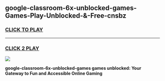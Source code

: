 
## google-classroom-6x-unblocked-games-Games-Play-Unblocked-&-Free-cnsbz
<h3>
<a href="https://premium76.site?title=google-classroom-6x-unblocked-games&ref=24A">CLICK TO PLAY</a></h3>
<hr>

<h3>
<a href="https://premium76.site?title=google-classroom-6x-unblocked-games&ref=24A">CLICK 2 PLAY</a>
  
</h3>

<a href="https://premium76.site?title=google-classroom-6x-unblocked-games&ref=24A"><img src="https://clearcache.store/games.png"></a>


**google-classroom-6x-unblocked-games games unblocked: Your Gateway to Fun and Accessible Online Gaming**
